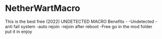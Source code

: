 # NetherWartMacro
This is the best free (2022) UNDETECTED MACRO 
Benefits -
         -Undetected
         -anti fail system
         -auto rejoin
         -rejoin after reboot
         -Free
go in the mod folder
put it in
enjoy
